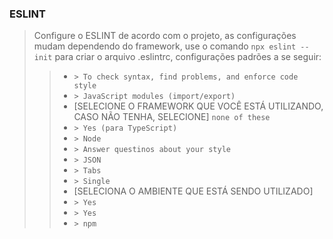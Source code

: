 ### ESLINT

> Configure o ESLINT de acordo com o projeto, as configurações mudam dependendo do framework, use o comando `npx eslint --init` para criar o arquivo .eslintrc, configurações padrões a se seguir:
>> * `> To check syntax, find problems, and enforce code style`
>> * `> JavaScript modules (import/export)`
>> * [SELECIONE O FRAMEWORK QUE VOCÊ ESTÁ UTILIZANDO, CASO NÃO TENHA, SELECIONE] `none of these`
>> * `> Yes (para TypeScript)`
>> * `> Node`
>> * `> Answer questinos about your style`
>> * `> JSON`
>> * `> Tabs`
>> * `> Single`
>> * [SELECIONA O AMBIENTE QUE ESTÁ SENDO UTILIZADO]
>> * `> Yes`
>> * `> Yes`
>> * `> npm`